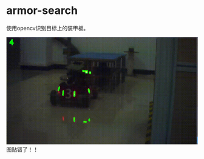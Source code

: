 # armor-search

使用opencv识别目标上的装甲板。

![image](https://github.com/Kuwaaaa/armor-search/blob/main/images/result.gif)
图贴错了！！

